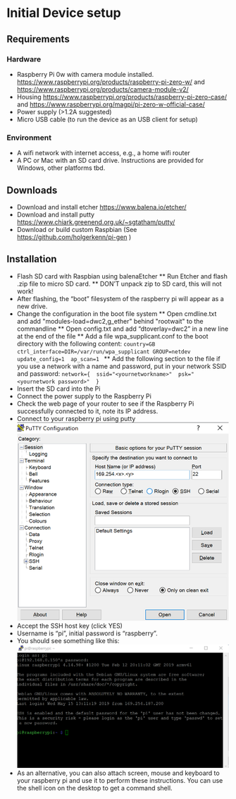 # Initial Device setup

## Requirements

### Hardware

* Raspberry Pi 0w with camera module installed. https://www.raspberrypi.org/products/raspberry-pi-zero-w/ and https://www.raspberrypi.org/products/camera-module-v2/  
* Housing https://www.raspberrypi.org/products/raspberry-pi-zero-case/ and https://www.raspberrypi.org/magpi/pi-zero-w-official-case/  
* Power supply (>1.2A suggested)
* Micro USB cable (to run the device as an USB client for setup)

### Environment

* A wifi network with internet access, e.g., a home wifi router 
* A PC or Mac with an SD card drive. Instructions are provided for Windows, other platforms tbd. 

## Downloads

* Download and install etcher https://www.balena.io/etcher/ 
* Download and install putty https://www.chiark.greenend.org.uk/~sgtatham/putty/  
* Download or build custom Raspbian (See https://github.com/holgerkenn/pi-gen )

## Installation

* Flash SD card with Raspbian using balenaEtcher 
** Run Etcher and flash .zip file to micro SD card. 
** DON’T unpack zip to SD card, this will not work!
* After flashing, the “boot” filesystem of the raspberry pi will appear as a new drive. 
* Change the configuration in the boot file system
** Open cmdline.txt and add "modules-load=dwc2,g_ether" behind "rootwait" to the commandline
** Open config.txt and add “dtoverlay=dwc2” in a new line at the end of the file 
** Add a file wpa_supplicant.conf to the boot directory with the following content: 
`
country=GB 
ctrl_interface=DIR=/var/run/wpa_supplicant GROUP=netdev 
update_config=1 
ap_scan=1 
`
** Add the following section to the file if you use a network with a name and password, put in your network SSID and password: 
`
network={ 
ssid="<yournetworkname>" 
psk="<yournetwork password>" 
} 
`
* Insert the SD card into the Pi 
* Connect the power supply to the Raspberry Pi 
* Check the web page of your router to see if the Raspberry Pi successfully connected to it, note its IP address.
* Connect to your raspberry pi using putty 
![Putty Configuration Dialog](putty-config.png)
* Accept the SSH host key (click YES) 
* Username is “pi”, initial password is “raspberry”.  
* You should see something like this: 
![Putty Terminal Windows](putty-terminal.png)
* As an alternative, you can also attach screen, mouse and keyboard to your raspberry pi and use it to perform these instructions. You can use the shell icon on the desktop to get a command shell. 

